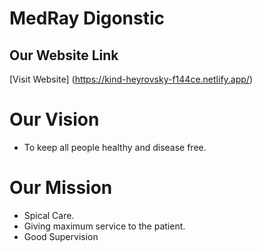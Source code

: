# MedRay Digonstic

## Our Website Link

[Visit Website] (https://kind-heyrovsky-f144ce.netlify.app/)

# Our Vision
- To keep all people healthy and disease free.

# Our Mission
- Spical Care.
- Giving maximum service to the patient.
- Good Supervision